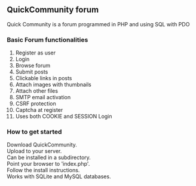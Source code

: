 ## QuickCommunity forum
Quick Community is a forum programmed in PHP and using SQL with PDO

### Basic Forum functionalities
1. Register as user
2. Login
3. Browse forum
4. Submit posts
5. Clickable links in posts
6. Attach images with thumbnails
7. Attach other files
8. SMTP email activation
9. CSRF protection
10. Captcha at register
11. Uses both COOKIE and SESSION Login

### How to get started
Download QuickCommunity.<br>
Upload to your server.<br>
Can be installed in a subdirectory.<br>
Point your browser to 'index.php'.<br>
Follow the install instructions.<br>
Works with SQLite and MySQL databases.<br>
